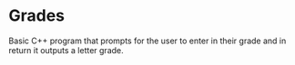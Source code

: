 # Grades
Basic C++ program that prompts for the user to enter in their grade and in return it outputs a letter grade.
